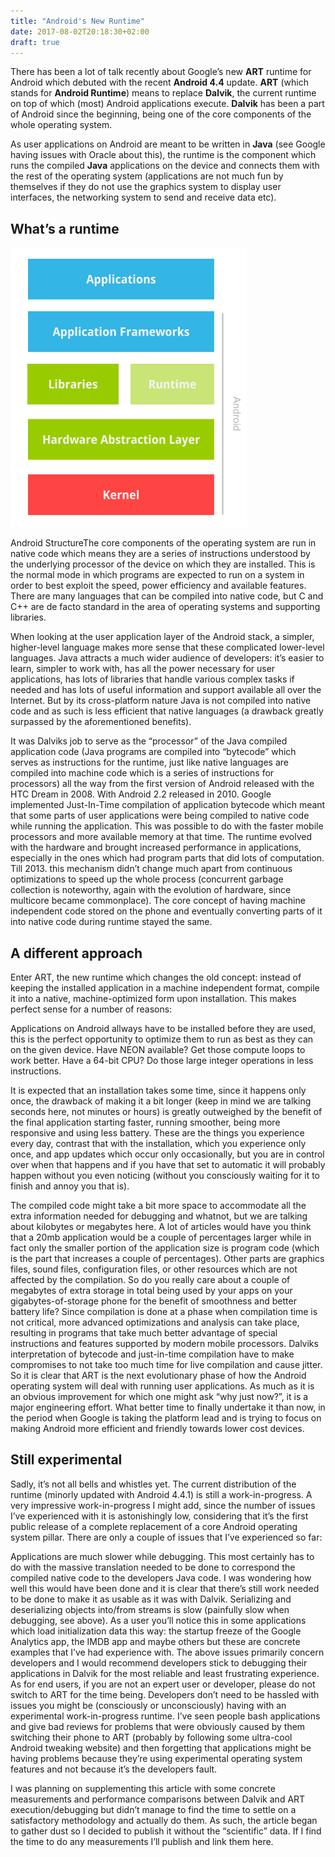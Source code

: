 ```yaml
---
title: "Android's New Runtime"
date: 2017-08-02T20:18:30+02:00
draft: true
---
```


There has been a lot of talk recently about Google’s new **ART** runtime for Android which debuted with the recent **Android 4.4** update.
**ART** (which stands for **Android Runtime**) means to replace **Dalvik**, the current runtime on top of which (most) Android applications execute.
**Dalvik** has been a part of Android since the beginning, being one of the core components of the whole operating system.


As user applications on Android are meant to be written in **Java** (see Google having issues with Oracle about this), the runtime is the
component which runs the compiled **Java** applications on the device and connects them with the rest of the operating system (applications
are not much fun by themselves if they do not use the graphics system to display user interfaces, the networking system to send and receive data etc).

## What’s a runtime

![Android](/img/Androids-ART-Runtime.png#floatright)

Android StructureThe core components of the operating system are run in native code which means they are a series of instructions
understood by the underlying processor of the device on which they are installed. This is the normal mode in which programs are expected
to run on a system in order to best exploit the speed, power efficiency and available features. There are many languages that can be
compiled into native code, but C and C++ are de facto standard in the area of operating systems and supporting libraries.

When looking at the user application layer of the Android stack, a simpler, higher-level language makes more sense that these complicated
lower-level languages. Java attracts a much wider audience of developers: it’s easier to learn, simpler to work with, has all the power
necessary for user applications, has lots of libraries that handle various complex tasks if needed and has lots of useful information and
support available all over the Internet. But by its cross-platform nature Java is not compiled into native code and as such is less efficient
that native languages (a drawback greatly surpassed by the aforementioned benefits).

It was Dalviks job to serve as the “processor” of the Java compiled application code (Java programs are compiled into “bytecode” which serves
as instructions for the runtime, just like native languages are compiled into machine code which is a series of instructions for processors)
all the way from the first version of Android released with the HTC Dream in 2008. With Android 2.2 released in 2010. Google implemented
Just-In-Time compilation of application bytecode which meant that some parts of user applications were being compiled to native code while
running the application. This was possible to do with the faster mobile processors and more available memory at that time. The runtime evolved
with the hardware and brought increased performance in applications, especially in the ones which had program parts that did lots of computation.
Till 2013. this mechanism didn’t change much apart from continuous optimizations to speed up the whole process (concurrent garbage collection is
noteworthy, again with the evolution of hardware, since multicore became commonplace). The core concept of having machine independent code stored
on the phone and eventually converting parts of it into native code during runtime stayed the same.

## A different approach

Enter ART, the new runtime which changes the old concept: instead of keeping the installed application in a machine independent format,
compile it into a native, machine-optimized form upon installation. This makes perfect sense for a number of reasons:

Applications on Android allways have to be installed before they are used, this is the perfect opportunity to optimize them to run as
best as they can on the given device. Have NEON available? Get those compute loops to work better. Have a 64-bit CPU? Do those large
integer operations in less instructions.

It is expected that an installation takes some time, since it happens only once, the drawback of making it a bit longer (keep in mind
we are talking seconds here, not minutes or hours) is greatly outweighed by the benefit of the final application starting faster,
running smoother, being more responsive and using less battery. These are the things you experience every day, contrast that with the
installation, which you experience only once, and app updates which occur only occasionally, but you are in control over when that
happens and if you have that set to automatic it will probably happen without you even noticing (without you consciously waiting for
it to finish and annoy you that is).

The compiled code might take a bit more space to accommodate all the extra information needed for debugging and whatnot, but we are
talking about kilobytes or megabytes here. A lot of articles would have you think that a 20mb application would be a couple of
percentages larger while in fact only the smaller portion of the application size is program code (which is the part that increases
a couple of percentages). Other parts are graphics files, sound files, configuration files, or other resources which are not affected
by the compilation. So do you really care about a couple of megabytes of extra storage in total being used by your apps on your
gigabytes-of-storage phone for the benefit of smoothness and better battery life?
Since compilation is done at a phase when compilation time is not critical, more advanced optimizations and analysis can take place,
resulting in programs that take much better advantage of special instructions and features supported by modern mobile processors.
Dalviks interpretation of bytecode and just-in-time compilation have to make compromises to not take too much time for live compilation and cause jitter.
So it is clear that ART is the next evolutionary phase of how the Android operating system will deal with running user applications.
As much as it is an obvious improvement for which one might ask “why just now?”, it is a major engineering effort. What better time to
finally undertake it than now, in the period when Google is taking the platform lead and is trying to focus on making Android more
efficient and friendly towards lower cost devices.

## Still experimental

Sadly, it’s not all bells and whistles yet. The current distribution of the runtime (minorly updated with Android 4.4.1) is still a
work-in-progress. A very impressive work-in-progress I might add, since the number of issues I’ve experienced with it is astonishingly
low, considering that it’s the first public release of a complete replacement of a core Android operating system pillar. There are only
a couple of issues that I’ve experienced so far:

Applications are much slower while debugging. This most certainly has to do with the massive translation needed to be done to correspond
the compiled native code to the developers Java code. I was wondering how well this would have been done and it is clear that there’s still
work needed to be done to make it as usable as it was with Dalvik.
Serializing and deserializing objects into/from streams is slow (painfully slow when debugging, see above). As a user you’ll notice this in
some applications which load initialization data this way: the startup freeze of the Google Analytics app, the IMDB app and maybe others but
these are concrete examples that I’ve had experience with.
The above issues primarily concern developers and I would recommend developers stick to debugging their applications in Dalvik for the most
reliable and least frustrating experience. As for end users, if you are not an expert user or developer, please do not switch to ART for the
time being. Developers don’t need to be hassled with issues you might be (consciously or unconsciously) having with an experimental
work-in-progress runtime. I’ve seen people bash applications and give bad reviews for problems that were obviously caused by them switching
their phone to ART (probably by following some ultra-cool Android tweaking website) and then forgetting that applications might be having
problems because they’re using experimental operating system features and not because it’s the developers fault.

I was planning on supplementing this article with some concrete measurements and performance comparisons between Dalvik and ART
execution/debugging but didn’t manage to find the time to settle on a satisfactory methodology and actually do them. As such, the
article began to gather dust so I decided to publish it without the “scientific” data. If I find the time to do any measurements
I’ll publish and link them here.